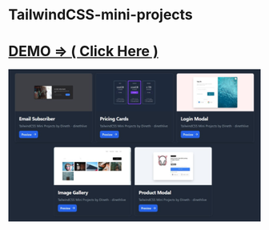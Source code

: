 <h1>TailwindCSS-mini-projects </h1>

<h1><a href="http://tailwindcss-miniprojects.html-5.me/">
DEMO => ( Click Here ) </a></h1>

<img src="all_min_projects_screenshots.png"/>
